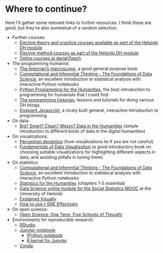 # Where to continue?

Here I'll gather some relevant links to further resources. I think these are good, but they're also somewhat of a random selection.

* Further courses
  * [Elective theory and practice courses available as part of the Helsinki DH module](https://www.helsinki.fi/en/helsinki-centre-for-digital-humanities/teaching#section-44332)
  * [Elective method courses as part of the Helsinki DH module](https://www.helsinki.fi/en/helsinki-centre-for-digital-humanities/teaching#section-44333)
  * [Online courses at dariahTeach](https://teach.dariah.eu/course/index.php)
* The programming humanist:
  * [The historian’s macroscope](http://www.themacroscope.org/?page_id=584), a good general purpose book
  * [Computational and Inferential Thinking - The Foundations of Data Science](https://www.inferentialthinking.com/), an excellent introduction to statistical  analysis with interactive Python notebooks
  * [Python Programming for the Humanities](http://fbkarsdorp.github.io/python-course/), the best introduction to programming for humanists that I could find
  * [The programming historian](http://programminghistorian.org/), lessons and tutorials for doing various DH things
  * [Eloquent Javascript](http://eloquentjavascript.net/), a nicely built general, interactive introduction to programming
* On data:
  * [Big? Smart? Clean? Messy? Data in the Humanities](http://journalofdigitalhumanities.org/2-3/big-smart-clean-messy-data-in-the-humanities/) \(simple introduction to different kinds of data in the digital humanities\)
* On visualizations:
  * [Perception deception](https://infoactive.co/data-design/ch17.html) \(how visualizations lie if you are not careful\)
  * [Fundamentals of Data Visualization](http://serialmentor.com/dataviz/index.html) \(a good introductory book on choosing suitable visualizations for highlighting different aspects in data, and avoiding pitfalls in tuning them\)
* On statistics:
  * [Computational and Inferential Thinking - The Foundations of Data Science](https://www.inferentialthinking.com/), an excellent introduction to statistical  analysis with interactive Python notebooks
  * [Statistics for the Humanities](http://www.statisticsforhumanities.net/book/wp-content/uploads/2014/07/StatisticsforHumanities%205Sept14.pdf) \(chapters 1-5 essential\)
  * [Data Science online module for the Social Statistics MOOC](https://www.datacamp.com/courses/1605) at the University of Helsinki
  * [Explained Visually](http://setosa.io/ev/)
  * [How to use t-SNE Effectively](http://distill.pub/2016/misread-tsne/)
* On open science:
  * [Open Science: One Term, Five Schools of Thought](https://papers.ssrn.com/sol3/papers.cfm?abstract_id=2272036)
* Environments for reproducible research:
  * [RStudio](https://www.rstudio.com/)
  * [Jupyter notebook](http://jupyter.org/)
    * [IPython notebook](http://ipython.org/notebook.html)
    * [R kernel for Jupyter](http://irkernel.github.io/)
  * [Conda](http://conda.pydata.org/docs/index.html)

